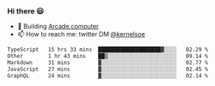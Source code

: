 ### Hi there 😃

- 🔨 Building [Arcade.computer](https://arcade.computer)
- 📫 How to reach me: twitter DM [@kernelsoe](https://twitter.com/kernelsoe)

<!--START_SECTION:waka-->

```txt
TypeScript   15 hrs 33 mins  ████████████████████▓░░░░   82.29 %
Other        1 hr 43 mins    ██▒░░░░░░░░░░░░░░░░░░░░░░   09.14 %
Markdown     31 mins         ▓░░░░░░░░░░░░░░░░░░░░░░░░   02.77 %
JavaScript   27 mins         ▓░░░░░░░░░░░░░░░░░░░░░░░░   02.45 %
GraphQL      24 mins         ▓░░░░░░░░░░░░░░░░░░░░░░░░   02.14 %
```

<!--END_SECTION:waka-->
